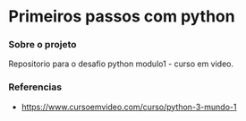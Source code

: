 # Primeiros passos com python

### Sobre o projeto
Repositorio para o desafio python modulo1 - curso em video.

### Referencias
- https://www.cursoemvideo.com/curso/python-3-mundo-1
